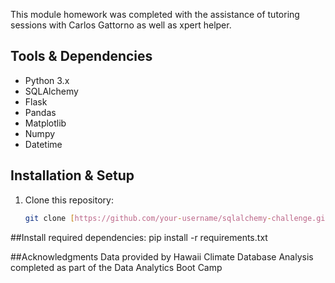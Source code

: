 This module homework was completed with the assistance of tutoring sessions with Carlos Gattorno as well as xpert helper.

## Tools & Dependencies
* Python 3.x
* SQLAlchemy
* Flask
* Pandas
* Matplotlib
* Numpy
* Datetime

## Installation & Setup
1. Clone this repository:
   ```bash
   git clone [https://github.com/your-username/sqlalchemy-challenge.git](https://github.com/Ebauer286/sqlalchemy-challenge.git)

##Install required dependencies:
pip install -r requirements.txt

##Acknowledgments
Data provided by Hawaii Climate Database
Analysis completed as part of the Data Analytics Boot Camp
